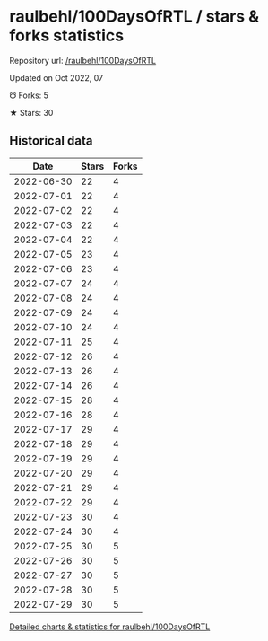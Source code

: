 # raulbehl/100DaysOfRTL / stars & forks statistics

Repository url: [/raulbehl/100DaysOfRTL](https://github.com/raulbehl/100DaysOfRTL)

Updated on Oct 2022, 07

☋ Forks: 5

★ Stars: 30

## Historical data
| Date | Stars | Forks |
|------|-------|-------|
| 2022-06-30 | 22 | 4 | 
| 2022-07-01 | 22 | 4 | 
| 2022-07-02 | 22 | 4 | 
| 2022-07-03 | 22 | 4 | 
| 2022-07-04 | 22 | 4 | 
| 2022-07-05 | 23 | 4 | 
| 2022-07-06 | 23 | 4 | 
| 2022-07-07 | 24 | 4 | 
| 2022-07-08 | 24 | 4 | 
| 2022-07-09 | 24 | 4 | 
| 2022-07-10 | 24 | 4 | 
| 2022-07-11 | 25 | 4 | 
| 2022-07-12 | 26 | 4 | 
| 2022-07-13 | 26 | 4 | 
| 2022-07-14 | 26 | 4 | 
| 2022-07-15 | 28 | 4 | 
| 2022-07-16 | 28 | 4 | 
| 2022-07-17 | 29 | 4 | 
| 2022-07-18 | 29 | 4 | 
| 2022-07-19 | 29 | 4 | 
| 2022-07-20 | 29 | 4 | 
| 2022-07-21 | 29 | 4 | 
| 2022-07-22 | 29 | 4 | 
| 2022-07-23 | 30 | 4 | 
| 2022-07-24 | 30 | 4 | 
| 2022-07-25 | 30 | 5 | 
| 2022-07-26 | 30 | 5 | 
| 2022-07-27 | 30 | 5 | 
| 2022-07-28 | 30 | 5 | 
| 2022-07-29 | 30 | 5 | 


[Detailed charts & statistics for raulbehl/100DaysOfRTL](https://reviewgithub.com/rep/raulbehl/100DaysOfRTL)
